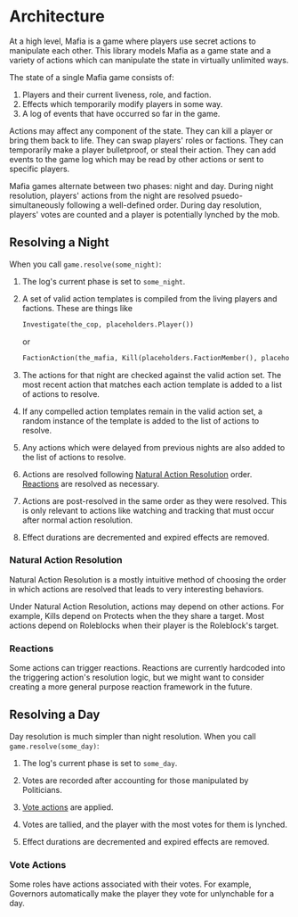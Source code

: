 # Architecture

At a high level, Mafia is a game where players use secret actions to manipulate each other. This library models Mafia as a game state and a variety of actions which can manipulate the state in virtually unlimited ways.

The state of a single Mafia game consists of:
 1. Players and their current liveness, role, and faction.
 2. Effects which temporarily modify players in some way.
 3. A log of events that have occurred so far in the game.

Actions may affect any component of the state. They can kill a player or bring them back to life. They can swap players' roles or factions. They can temporarily make a player bulletproof, or steal their action. They can add events to the game log which may be read by other actions or sent to specific players.

Mafia games alternate between two phases: night and day. During night resolution, players' actions from the night are resolved psuedo-simultaneously following a well-defined order. During day resolution, players' votes are counted and a player is potentially lynched by the mob.

## Resolving a Night

When you call ```game.resolve(some_night)```:

 1. The log's current phase is set to ```some_night```.

 2. A set of valid action templates is compiled from the living players and factions. These are things like
    ```python
    Investigate(the_cop, placeholders.Player())
    ```
    or
    ```python
    FactionAction(the_mafia, Kill(placeholders.FactionMember(), placeholders.Player())
    ```

 3. The actions for that night are checked against the valid action set. The most recent action that matches each action template is added to a list of actions to resolve.

 4. If any compelled action templates remain in the valid action set, a random instance of the template is added to the list of actions to resolve.

 5. Any actions which were delayed from previous nights are also added to the list of actions to resolve.

 6. Actions are resolved following [Natural Action Resolution](#natural-action-resolution) order. [Reactions](#reactions) are resolved as necessary.

 7. Actions are post-resolved in the same order as they were resolved. This is only relevant to actions like watching and tracking that must occur after normal action resolution.

 8. Effect durations are decremented and expired effects are removed.

### Natural Action Resolution

Natural Action Resolution is a mostly intuitive method of choosing the order in which actions are resolved that leads to very interesting behaviors.

Under Natural Action Resolution, actions may depend on other actions. For example, Kills depend on Protects when the they share a target. Most actions depend on Roleblocks when their player is the Roleblock's target.

### Reactions

Some actions can trigger reactions. Reactions are currently hardcoded into the triggering action's resolution logic, but we might want to consider creating a more general purpose reaction framework in the future.

## Resolving a Day

Day resolution is much simpler than night resolution. When you call ```game.resolve(some_day)```:

 1. The log's current phase is set to ```some_day```.

 2. Votes are recorded after accounting for those manipulated by Politicians.

 3. [Vote actions](#vote-actions) are applied.

 4. Votes are tallied, and the player with the most votes for them is lynched.

 5. Effect durations are decremented and expired effects are removed.

### Vote Actions

Some roles have actions associated with their votes. For example, Governors automatically make the player they vote for unlynchable for a day.
